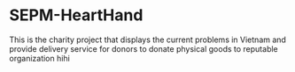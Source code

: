 # SEPM-HeartHand
This is the charity project that displays the current problems in Vietnam and provide delivery service for donors to donate physical goods to reputable organization hihi
